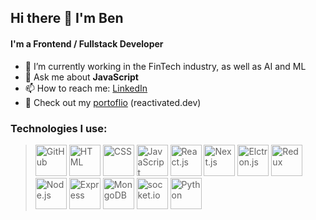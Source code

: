 ## Hi there 👋 I'm Ben

#### I'm a Frontend / Fullstack Developer

- 🌱 I’m currently working in the FinTech industry, as well as AI and ML
- 💬 Ask me about <b>JavaScript</b>
- 📫 How to reach me: [LinkedIn](https://www.linkedin.com/in/ben-elferink-37ba251b9/)
- 🧠 Check out my [portoflio](https://reactivated.dev) (reactivated.dev)

### Technologies I use:

> <img src='https://github.com/belferink1996/belferink1996/blob/main/icons/github.svg' alt='GitHub' height='50' /> <img src='https://github.com/belferink1996/belferink1996/blob/main/icons/html.svg' alt='HTML' height='50' /> <img src='https://github.com/belferink1996/belferink1996/blob/main/icons/css.svg' alt='CSS' height='50' /> <img src='https://github.com/belferink1996/belferink1996/blob/main/icons/javascript.svg' alt='JavaScript' height='50' /> <img src='https://github.com/belferink1996/belferink1996/blob/main/icons/react.svg' alt='React.js' height='50' /> <img src='https://github.com/belferink1996/belferink1996/blob/main/icons/next.svg' alt='Next.js' height='50' /> <img src='https://github.com/belferink1996/belferink1996/blob/main/icons/electron.svg' alt='Elctron.js' height='50' /> <img src='https://github.com/belferink1996/belferink1996/blob/main/icons/redux.svg' alt='Redux' height='50' /> <img src='https://github.com/belferink1996/belferink1996/blob/main/icons/nodejs.svg' alt='Node.js' height='50' /> <img src='https://github.com/belferink1996/belferink1996/blob/main/icons/express.svg' alt='Express' height='50' /> <img src='https://github.com/belferink1996/belferink1996/blob/main/icons/mongodb.svg' alt='MongoDB' height='50' /> <img src='https://github.com/belferink1996/belferink1996/blob/main/icons/socketio.svg' alt='socket.io' height='50' /> <img src='https://github.com/belferink1996/belferink1996/blob/main/icons/python.svg' alt='Python' height='50' />
